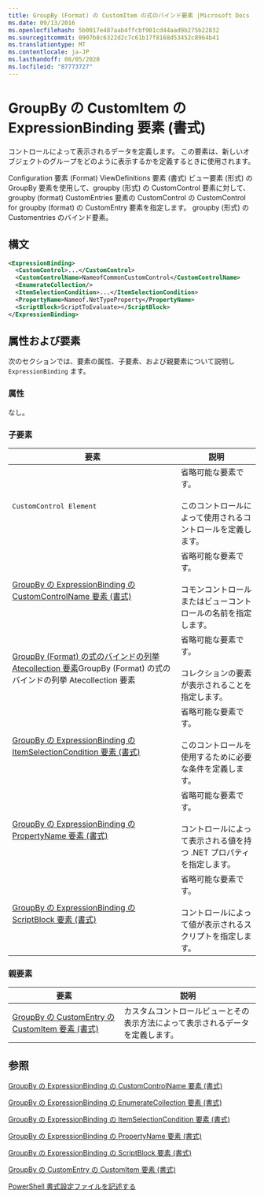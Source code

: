 ```yaml
---
title: GroupBy (Format) の CustomItem の式のバインド要素 |Microsoft Docs
ms.date: 09/13/2016
ms.openlocfilehash: 5b0017e487aab4ffcbf901cd44aad9b275b22832
ms.sourcegitcommit: 0907b8c6322d2c7c61b17f8168d53452c8964b41
ms.translationtype: MT
ms.contentlocale: ja-JP
ms.lasthandoff: 08/05/2020
ms.locfileid: "87773727"
---
```

# <a name="expressionbinding-element-for-customitem-for-groupby-format"></a>GroupBy の CustomItem の ExpressionBinding 要素 (書式)

コントロールによって表示されるデータを定義します。 この要素は、新しいオブジェクトのグループをどのように表示するかを定義するときに使用されます。

Configuration 要素 (Format) ViewDefinitions 要素 (書式) ビュー要素 (形式) の GroupBy 要素を使用して、groupby (形式) の CustomControl 要素に対して、groupby (format) CustomEntries 要素の CustomControl の CustomControl for groupby (format) の CustomEntry 要素を指定します。 groupby (形式) の Customentries のバインド要素。

## <a name="syntax"></a>構文

```xml
<ExpressionBinding>
  <CustomControl>...</CustomControl>
  <CustomControlName>NameofCommonCustomControl</CustomControlName>
  <EnumerateCollection/>
  <ItemSelectionCondition>...</ItemSelectionCondition>
  <PropertyName>Nameof.NetTypeProperty</PropertyName>
  <ScriptBlock>ScriptToEvaluate></ScriptBlock>
</ExpressionBinding>
```

## <a name="attributes-and-elements"></a>属性および要素

次のセクションでは、要素の属性、子要素、および親要素について説明し `ExpressionBinding` ます。

### <a name="attributes"></a>属性

なし。

### <a name="child-elements"></a>子要素

|要素|説明|
|-------------|-----------------|
|`CustomControl Element`|省略可能な要素です。<br /><br /> このコントロールによって使用されるコントロールを定義します。|
|[GroupBy の ExpressionBinding の CustomControlName 要素 (書式)](./customcontrolname-element-for-expressionbinding-for-groupby-format.md)|省略可能な要素です。<br /><br /> コモンコントロールまたはビューコントロールの名前を指定します。|
|[GroupBy (Format) の式のバインドの列挙 Atecollection 要素](./enumeratecollection-element-for-expressionbinding-for-groupby-format.md)GroupBy (Format) の式のバインドの列挙 Atecollection 要素|省略可能な要素です。<br /><br /> コレクションの要素が表示されることを指定します。|
|[GroupBy の ExpressionBinding の ItemSelectionCondition 要素 (書式)](./itemselectioncondition-element-for-expressionbinding-for-groupby-format.md)|省略可能な要素です。<br /><br /> このコントロールを使用するために必要な条件を定義します。|
|[GroupBy の ExpressionBinding の PropertyName 要素 (書式)](./propertyname-element-for-expressionbinding-for-groupby-format.md)|省略可能な要素です。<br /><br /> コントロールによって表示される値を持つ .NET プロパティを指定します。|
|[GroupBy の ExpressionBinding の ScriptBlock 要素 (書式)](./scriptblock-element-for-expressionbinding-for-groupby-format.md)|省略可能な要素です。<br /><br /> コントロールによって値が表示されるスクリプトを指定します。|

### <a name="parent-elements"></a>親要素

|要素|説明|
|-------------|-----------------|
|[GroupBy の CustomEntry の CustomItem 要素 (書式)](./customitem-element-for-customentry-for-groupby-format.md)|カスタムコントロールビューとその表示方法によって表示されるデータを定義します。|

## <a name="see-also"></a>参照

[GroupBy の ExpressionBinding の CustomControlName 要素 (書式)](./customcontrolname-element-for-expressionbinding-for-groupby-format.md)

[GroupBy の ExpressionBinding の EnumerateCollection 要素 (書式)](./enumeratecollection-element-for-expressionbinding-for-groupby-format.md)

[GroupBy の ExpressionBinding の ItemSelectionCondition 要素 (書式)](./itemselectioncondition-element-for-expressionbinding-for-groupby-format.md)

[GroupBy の ExpressionBinding の PropertyName 要素 (書式)](./propertyname-element-for-expressionbinding-for-groupby-format.md)

[GroupBy の ExpressionBinding の ScriptBlock 要素 (書式)](./scriptblock-element-for-expressionbinding-for-groupby-format.md)

[GroupBy の CustomEntry の CustomItem 要素 (書式)](./customitem-element-for-customentry-for-groupby-format.md)

[PowerShell 書式設定ファイルを記述する](./writing-a-powershell-formatting-file.md)
